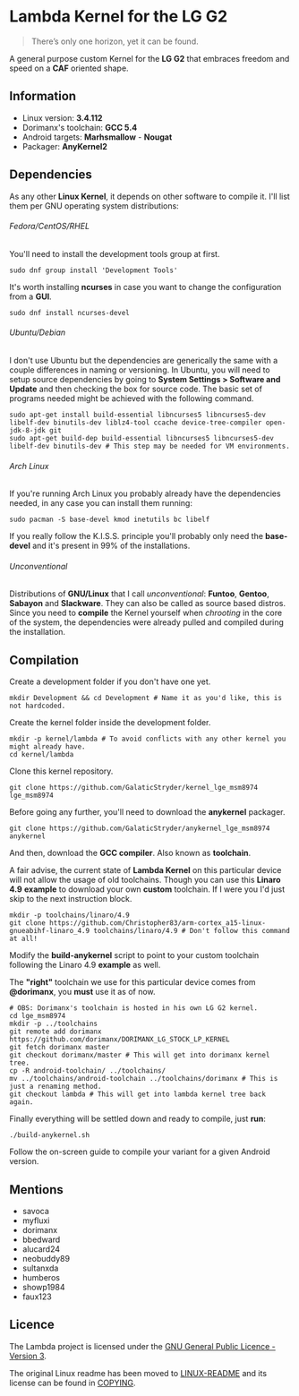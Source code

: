 Lambda Kernel for the LG G2
==========================

> There’s only one horizon, yet it can be found.

A general purpose custom Kernel for the **LG G2** that embraces freedom and speed on a **CAF** oriented shape.

Information
-------------------------

- Linux version: **3.4.112**
- Dorimanx's toolchain: **GCC 5.4**
- Android targets: **Marhsmallow** - **Nougat**
- Packager: **AnyKernel2**

Dependencies
-------------------------

As any other **Linux Kernel**, it depends on other software to compile it. I'll list them per GNU operating system distributions:

###### Fedora/CentOS/RHEL

You'll need to install the development tools group at first.

	sudo dnf group install 'Development Tools'

It's worth installing **ncurses** in case you want to change the configuration from a **GUI**.

	sudo dnf install ncurses-devel

###### Ubuntu/Debian

I don't use Ubuntu but the dependencies are generically the same with a couple differences in naming or versioning. In Ubuntu, you will need to setup source dependencies by going to **System Settings > Software and Update** and then checking the box for source code. The basic set of programs needed might be achieved with the following command.

	sudo apt-get install build-essential libncurses5 libncurses5-dev libelf-dev binutils-dev liblz4-tool ccache device-tree-compiler open-jdk-8-jdk git
	sudo apt-get build-dep build-essential libncurses5 libncurses5-dev libelf-dev binutils-dev # This step may be needed for VM environments.
	
###### Arch Linux

If you're running Arch Linux you probably already have the dependencies needed, in any case you can install them running:

	sudo pacman -S base-devel kmod inetutils bc libelf

If you really follow the K.I.S.S. principle you'll probably only need the **base-devel** and it's present in 99% of the installations.

###### Unconventional

Distributions of **GNU/Linux** that I call _unconventional_: **Funtoo**, **Gentoo**, **Sabayon** and **Slackware**. They can also be called as source based distros.
Since you need to **compile** the Kernel yourself when _chrooting_ in the core of the system, the dependencies were already pulled and compiled during the installation.

Compilation
-------------------------

Create a development folder if you don't have one yet.

	mkdir Development && cd Development # Name it as you'd like, this is not hardcoded.

Create the kernel folder inside the development folder.

	mkdir -p kernel/lambda # To avoid conflicts with any other kernel you might already have.
	cd kernel/lambda

Clone this kernel repository.

	git clone https://github.com/GalaticStryder/kernel_lge_msm8974 lge_msm8974

Before going any further, you'll need to download the __anykernel__ packager.

	git clone https://github.com/GalaticStryder/anykernel_lge_msm8974 anykernel

And then, download the **GCC compiler**. Also known as **toolchain**.

A fair advise, the current state of **Lambda Kernel** on this particular device will not allow the usage of old toolchains. Though you can use this **Linaro 4.9** __example__ to download your own **custom** toolchain. If I were you I'd just skip to the next instruction block.

	mkdir -p toolchains/linaro/4.9
	git clone https://github.com/Christopher83/arm-cortex_a15-linux-gnueabihf-linaro_4.9 toolchains/linaro/4.9 # Don't follow this command at all!

Modify the **build-anykernel** script to point to your custom toolchain following the Linaro 4.9 **example** as well.

The **"right"** toolchain we use for this particular device comes from **@dorimanx**, you **must** use it as of now.

	# OBS: Dorimanx's toolchain is hosted in his own LG G2 kernel.
	cd lge_msm8974
	mkdir -p ../toolchains
	git remote add dorimanx https://github.com/dorimanx/DORIMANX_LG_STOCK_LP_KERNEL
	git fetch dorimanx master
	git checkout dorimanx/master # This will get into dorimanx kernel tree.
	cp -R android-toolchain/ ../toolchains/
	mv ../toolchains/android-toolchain ../toolchains/dorimanx # This is just a renaming method.
	git checkout lambda # This will get into lambda kernel tree back again.

Finally everything will be settled down and ready to compile, just **run**:

	./build-anykernel.sh

Follow the on-screen guide to compile your variant for a given Android version.

Mentions
-------------------------

- savoca
- myfluxi
- dorimanx
- bbedward
- alucard24
- neobuddy89
- sultanxda
- humberos
- showp1984
- faux123

Licence
-------------------------

The Lambda project is licensed under the [GNU General Public Licence - Version 3](gpl-3.0.md).

The original Linux readme has been moved to [LINUX-README](LINUX-README) and its license can be found in [COPYING](COPYING).
